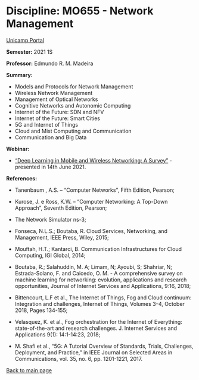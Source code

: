 # Discipline: MO655 - Network Management  
[Unicamp Portal](https://www.dac.unicamp.br/portal/caderno-de-horarios/2021/1/S/P/IC/MO655)

**Semester:** 2021 1S

**Professor:** Edmundo R. M. Madeira 

**Summary:**  
- Models and Protocols for Network Management
- Wireless Network Management
- Management of Optical Networks
- Cognitive Networks and Autonomic Computing
- Internet of the Future: SDN and NFV
- Internet of the Future: Smart Cities
- 5G and Internet of Things
- Cloud and Mist Computing and Communication
- Communication and Big Data  

**Webinar:**

- [“Deep Learning in Mobile and Wireless Networking: A Survey”](https://www.youtube.com/watch?v=9GNhEzzAC7M) - presented in 14th June 2021.


**References:**

- Tanenbaum , A.S. – “Computer Networks”, Fifth Edition, Pearson;

- Kurose, J. e Ross, K.W. – “Computer Networking: A Top-Down Approach”, Seventh Edition, Pearson;

- The Network Simulator ns-3;

- Fonseca, N.L.S.; Boutaba, R. Cloud Services, Networking, and Management, IEEE Press, Wiley, 2015;

- Mouftah, H.T.; Kantarci, B. Communication Infrastructures for Cloud Computing, IGI Global, 2014;

- Boutaba, R.; Salahuddin, M. A; Limam, N; Ayoubi, S; Shahriar, N; Estrada-Solano, F. and Caicedo, O. M. - A comprehensive survey on machine learning for networking: evolution, applications and research opportunities, Journal of Internet Services and Applications, 9:16, 2018;

- Bittencourt, L.F et al., The Internet of Things, Fog and Cloud continuum: Integration and challenges, Internet of Things, Volumes 3–4, October 2018, Pages 134-155;

- Velasquez, K. et al., Fog orchestration for the Internet of Everything: state-of-the-art and research challenges. J. Internet Services and Applications 9(1): 14:1-14:23, 2018;

- M. Shafi et al., “5G: A Tutorial Overview of Standards, Trials, Challenges, Deployment, and Practice,” in IEEE Journal on Selected Areas in Communications, vol. 35, no. 6, pp. 1201-1221, 2017.

[Back to main page](https://marceloofernandes.github.io/Academic/)
